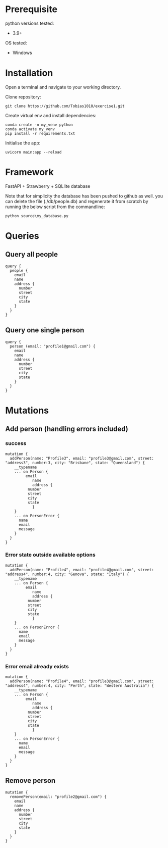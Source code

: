 # Prerequisite
python versions tested:
* 3.9+

OS tested:
 * Windows

# Installation
Open a terminal and navigate to your working directory.


Clone repository:
```commandline
git clone https://github.com/Tobias1010/exercise1.git
```

Create virtual env and install dependencies:
```commandline
conda create -n my_venv python
conda activate my_venv
pip install -r requirements.txt
```

Initialise the app:
```commandline
uvicorn main:app --reload
```


# Framework
FastAPI + Strawberry + SQLlite database

Note that for simplicity the database has been pushed to github as well. 
you can delete the file (./db/people.db) and regenerate it from scratch by running the below script from the commandline:
```commandline
python source\my_database.py
```

# Queries
## Query all people
```commandline
query {
  people {
    email
    name
    address {
      number
      street
      city
      state
    }
  }
}
```

## Query one single person
```commandline
query {
  person (email: "profile1@gmail.com") {
    email
    name
    address {
      number
      street
      city
      state
    }
  }
}
```

# Mutations
## Add person (handling errors included)
### success
```commandline
mutation {
  addPerson(name: "Profile3", email: "profile3@gmail.com", street: "address3", number:3, city: "Brisbane", state: "Queensland") {
    __typename
    ... on Person {
         email
    		name
    		address {
          number
          street
          city
          state
    		}
    }
    ... on PersonError {
      name
      email
      message
    }
  }
}
```

### Error state outside available options
```commandline
mutation {
  addPerson(name: "Profile4", email: "profile4@gmail.com", street: "address4", number:4, city: "Genova", state: "Italy") {
    __typename
    ... on Person {
         email
    		name
    		address {
          number
          street
          city
          state
    		}
    }
    ... on PersonError {
      name
      email
      message
    }
  }
}
```

### Error email already exists
```commandline
mutation {
  addPerson(name: "Profile4", email: "profile3@gmail.com", street: "address4", number:4, city: "Perth", state: "Western Australia") {
    __typename
    ... on Person {
         email
    		name
    		address {
          number
          street
          city
          state
    		}
    }
    ... on PersonError {
      name
      email
      message
    }
  }
}
```
## Remove person
```commandline
mutation {
  removePerson(email: "profile2@gmail.com") {
    email
    name
    address {
      number
      street
      city
      state
    }
  }
}
```
